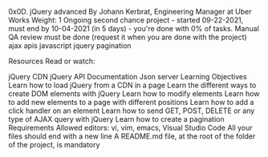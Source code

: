 0x0D. jQuery advanced
 By Johann Kerbrat, Engineering Manager at Uber Works
 Weight: 1
 Ongoing second chance project - started 09-22-2021, must end by 10-04-2021 (in 5 days) - you're done with 0% of tasks.
 Manual QA review must be done (request it when you are done with the project)
 ajax apis javascript jquery pagination



Resources
Read or watch:

jQuery CDN
jQuery API Documentation
Json server
Learning Objectives
Learn how to load jQuery from a CDN in a page
Learn the different ways to create DOM elements with jQuery
Learn how to modify elements
Learn how to add new elements to a page with different positions
Learn how to add a click handler on an element
Learn how to send GET, POST, DELETE or any type of AJAX query with jQuery
Learn how to create a pagination
Requirements
Allowed editors: vi, vim, emacs, Visual Studio Code
All your files should end with a new line
A README.md file, at the root of the folder of the project, is mandatory
